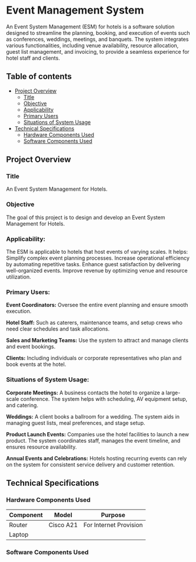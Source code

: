 # Event Management System

An Event System Management (ESM) for hotels is a software solution designed to streamline the planning, booking, and execution of events such as conferences, weddings, meetings, and banquets. The system integrates various functionalities, including venue availability, resource allocation, guest list management, and invoicing, to provide a seamless experience for hotel staff and clients.

## Table of contents

- [Project Overview](#overview)
  - [Title](#title)
  - [Objective](#objective)
  - [Applicability](#applicability)
  - [Primary Users](#primary-users)
  - [Situations of System Usage](#situations-of-system-usage)
- [Technical Specifications](#technical-specifications)
  - [Hardware Components Used](#hardware-components-used)
  - [Software Components Used](#software-components-used)

## Project Overview

### Title

An Event System Management for Hotels.

### Objective

The goal of this project is to design and develop an Event System Management for Hotels.

### Applicability:

The ESM is applicable to hotels that host events of varying scales. It helps:
Simplify complex event planning processes.
Increase operational efficiency by automating repetitive tasks.
Enhance guest satisfaction by delivering well-organized events.
Improve revenue by optimizing venue and resource utilization.

### Primary Users:

**Event Coordinators:** Oversee the entire event planning and ensure smooth execution.

**Hotel Staff:** Such as caterers, maintenance teams, and setup crews who need clear schedules and task allocations.

**Sales and Marketing Teams:** Use the system to attract and manage clients and event bookings.

**Clients:** Including individuals or corporate representatives who plan and book events at the hotel.

### Situations of System Usage:

**Corporate Meetings:** A business contacts the hotel to organize a large-scale conference. The system helps with scheduling, AV equipment setup, and catering.

**Weddings:** A client books a ballroom for a wedding. The system aids in managing guest lists, meal preferences, and stage setup.

**Product Launch Events:** Companies use the hotel facilities to launch a new product. The system coordinates staff, manages the event timeline, and ensures resource availability.

**Annual Events and Celebrations:** Hotels hosting recurring events can rely on the system for consistent service delivery and customer retention.

## Technical Specifications

### Hardware Components Used

| Component | Model     | Purpose                |
| --------- | --------- | ---------------------- |
| Router    | Cisco A21 | For Internet Provision |
| Laptop    |

### Software Components Used
